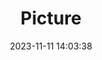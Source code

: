 ---
weight: 1
images:
- /images/edited/196.jpeg
title: Picture
date: 2023-11-11 14:03:38
tags: [luminar neo,work,car,person]
---